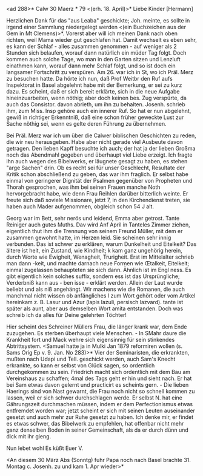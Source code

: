 <ad 288>* Calw 30 Maerz <Sonntag>* 79
 <(erh. 18. April)>*
Liebe Kinder [Hermann]

Herzlichen Dank für das "aus Leaba" geschickte; Joh. meinte, es sollte in irgend einer Sammlung niedergelegt werden <(ein Buchzeichen aus der Gem in Mt Clemens)>*. Vorerst aber will ich meinen Dank nach oben richten, weil Mama wieder gut geschlafen hat. Damit wechselt es eben sehr, es kann der Schlaf - alles zusammen genommen - auf weniger als 2 Stunden sich belaufen, worauf dann natürlich ein müder Tag folgt. Doch kommen auch solche Tage, wo man in den Garten sitzen und Lenzluft einathmen kann, worauf dann mehr Schlaf folgt, und so ist doch ein langsamer Fortschritt zu verspüren. 
Am 26. war ich in St, wo ich Präl. Merz zu besuchen hatte. Da hörte ich nun, daß Prof Weitbr den Ruf aufs Inspektorat in Basel abgelehnt habe mit der Bemerkung, er sei zu kurz dazu. Es scheint, daß er sich bereit erklärte, sich in die neue Aufgabe hineinzuarbeiten, wenn nöthig; aber doch keinen bes. Zug verspürte, da auch das Consistor. davon abrieth, um ihn zu behalten. Josenh. schrieb ihm, zum Miss. Insp gehöre auch ein innerer Ruf. So hat er nun abgelehnt, gewiß in richtiger Erkenntniß, daß eine schon früher geweckte Lust zur Sache nöthig sei, wenn es gelte deren Führung zu übernehmen.

Bei Präl. Merz war ich um über die Calwer biblischen Geschichten zu reden, die wir neu herausgeben. Habe aber nicht gerade viel Ausbeute davon getragen. Den lieben Kapff besuchte ich auch; der hat ja der lieben Großma noch das Abendmahl gegeben und überhaupt viel Liebe erzeigt. Ich fragte ihn auch wegen des Bibelwerks, er läugnete gesagt zu haben, es stehen "arge Sachen" drin. Ob es recht sei für unser Geschlecht, Resultate der Kritik schon abschließend zu geben, das war ihm fraglich. Er selbst habe einmal von geringerer Dignität der Psalmen gegenüber von Propheten und Thorah gesprochen, was ihm bei seinen Frauen manche Noth hervorgebracht habe, wie denn Frau Reihlen darüber bitterlich weinte. Er freute sich daß soviele Missionare, jetzt 7, in den Kirchendienst treten, sie haben auch Mader aufgenommen, obgleich schon 54 J alt.

Georg war im Bett, sehr nerös und leidend, Emma aber getrost. Tante Reiniger auch gutes Muths. Dav wird Anf April in Tanteles Zimmer ziehen, eigentlich thut ihm die Trennung von seinem Freund Müller, mit dem er zusammen gewohnt hatte, im Herzen leid. Sie scheinen sehr innig verbunden. 
Das ist schwer zu erklären, warum Dunkelheit und Eitelkeit? Das ältere ist heit, ein Zustand, wie Kindheit; k kam ganz ungehörig herein, durch Worte wie Ewigheit, Wenagheit, Trurigheit. Erst im Mittelalter schrieb man dann -keit, und machte darnach neue Formen wie Œtalkeit, Eitelkeit; einmal zugelassen behaupteten sie sich dann. Ähnlich ist im Engl ness. Es gibt eigentlich kein solches suffix, sondern ess ist das Ursprüngliche; Verderbniß kann aus - ben isse - erklärt werden. Allein der Laut wurde beliebt und als niß angehängt. Wir machens wie die Romanen, die auch manchmal nicht wissen ob anfängliches l zum Wort gehört oder vom Artikel hereinkam z. B. Lasur und Azur (lapis lazuli, persisch lazvard). tante ist später als aunt, aber aus demselben Wort amita entstanden. Doch was schreib ich da alles für Deine gelehrten Töchter!

Hier scheint des Schreiner Müllers Frau, die länger krank war, dem Ende zuzugehen. Es sterben überhaupt viele Menschen. - In SMahr daure die Krankheit fort und Mack wehre sich eigensinnig für sein stinkendes Abtrittsystem. <Samuel hatte ja in Mulki Jan 1879 reformiren wollen (s. Sams Orig Ep v. 9. Jan. No 283)>* Vier der Seminaristen, die erkrankten, mußten nach Udapi und Tell. geschickt werden, auch Sam's Knecht erkrankte, so kann er selbst von Glück sagen, so ordentlich durchgekommen zu sein. 
Friedrich macht sich ordentlich mit dem Bau am Vereinshaus zu schaffen; 4mal des Tags geht er hin und sieht nach. Er hat bei Sam etwas davon gelernt und practicirt es scheints gern. - Die lieben Haerings sind von Nast gewarnt, die Frau noch nicht so schnell kommen zu lassen, weil er sich schwer durchschlagen werde. Er selbst N. hat eine Gährungszeit durchmachen müssen, indem er dem Perfectionismus etwas entfremdet worden war; jetzt scheint er sich mit seinen Leuten auseinander gesetzt und auch mehr zur Ruhe gesetzt zu haben. Ich denke mir, er findet es etwas schwer, das Bibelwerk zu empfehlen, hat offenbar nicht mehr ganz denselben Boden in seiner Gemeinschaft, als da er durch dünn und dick mit ihr gieng.

 Nun lebet wohl Es küßt Euer V.

<An diesem 30 März Abs (Sonntg) fuhr Papa noch nach Basel brachte 31. Montag c. Josenh. zu und kam 1. Apr wieder>*
